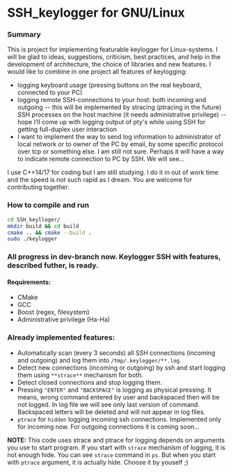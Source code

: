 # SSH_keylogger for GNU/Linux


### Summary
This is project for implementing featurable keylogger for Linux-systems. I will be glad to ideas, suggestions, criticism, best practices, and help in the development of architecture, the choice of libraries and new features.
I would like to combine in one project all features of keylogging:
 - logging keyboard usage (pressing buttons on the real keyboard, connected to your PC)
 - logging remote SSH-connections to your host: both incoming and outgoing
 -- this will be implemented by stracing (ptracing in the future) SSH processes on the host machine (it needs administrative privilege)
 -- hope I’ll come up with logging output of pty's while using SSH for getting full-duplex user interaction
 - I want to implement the way to send log information to administrator of local network or to owner of the PC by email, by some specific protocol over tcp or something else. I am still not sure. Perhaps it will have a way to indicate remote connection to PC by SSH. We will see...

I use C++14/17 for coding but I am still studying. I do it in out of work time and the speed is not such rapid as I dream. You are welcome for contributing together.

### How to compile and run

```bash
cd SSH_keylloger/
mkdir build && cd build
cmake .. && cmake --build .
sudo ./keylogger
```

### All progress in dev-branch now. Keylogger SSH with features, described futher, is ready.

#### Requirements:
 - CMake
 - GCC
 - Boost (regex, filesystem)
 - Administrative privilege (Ha-Ha)


### Already implemented features:
 - Automatically scan (every 3 seconds) all SSH connections (incoming and outgoing) and log them into ```/tmp/.keylogger/**.log```.
 - Detect new connections (incoming or outgoing) by ssh and start logging them using ```**strace**``` mechanism for both.
 - Detect closed connections and stop logging them.
 - Pressing ```"ENTER"``` and ```"BACKSPACE"``` is logging as physical pressing. It means, wrong command entered by user and backspaced then will be not logged.
 In log file we will see only last version of command. Backspaced letters will be deleted and will not appear in log files.
 - ```ptrace``` for ```hidden``` logging incoming ssh connections. Implemented only for incoming now. For outgoing connections it is coming soon...
 
 
**NOTE:** This code uses strace and ptrace for logging depends on arguments you use to start program. If you start with ```strace``` mechanism of logging, it is not enough hide. You can see ```strace``` command in ```ps```. But when you start with ```ptrace``` argument, it is actually hide. Choose it by youself ;)
